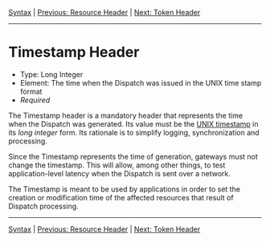 [Syntax](index.md) | [Previous: Resource Header](resource.md) | [Next: Token Header](token.md)

---

Timestamp Header
================

- Type: Long Integer
- Element: The time when the Dispatch was issued in the UNIX time stamp format
- _Required_

The Timestamp header is a mandatory header that represents the time when the Dispatch was generated. Its value must be the [UNIX timestamp](http://en.wikipedia.org/wiki/Unix_time) in its _long integer_ form. Its rationale is to simplify logging, synchronization and processing. 

Since the Timestamp represents the time of generation, gateways must not change the timestamp. This will allow, among other things, to test application-level latency when the Dispatch is sent over a network.

The Timestamp is meant to be used by applications in order to set the creation or modification time of the affected resources that result of Dispatch processing.
 
---

[Syntax](index.md) | [Previous: Resource Header](resource.md) | [Next: Token Header](token.md)
